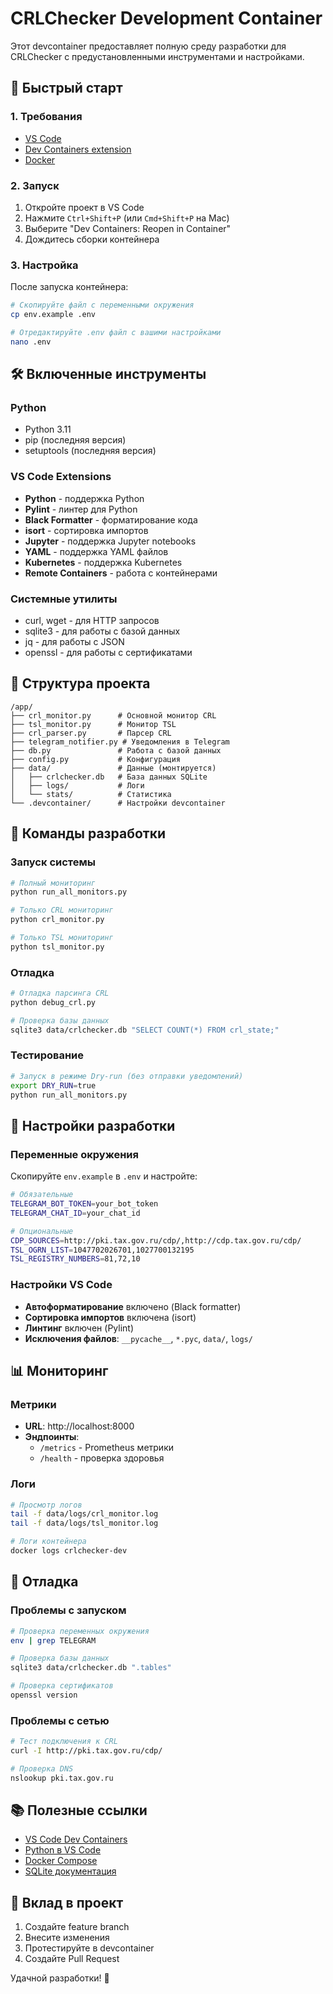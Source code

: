 # CRLChecker Development Container

Этот devcontainer предоставляет полную среду разработки для CRLChecker с предустановленными инструментами и настройками.

## 🚀 Быстрый старт

### 1. Требования
- [VS Code](https://code.visualstudio.com/)
- [Dev Containers extension](https://marketplace.visualstudio.com/items?itemName=ms-vscode-remote.remote-containers)
- [Docker](https://www.docker.com/)

### 2. Запуск
1. Откройте проект в VS Code
2. Нажмите `Ctrl+Shift+P` (или `Cmd+Shift+P` на Mac)
3. Выберите "Dev Containers: Reopen in Container"
4. Дождитесь сборки контейнера

### 3. Настройка
После запуска контейнера:
```bash
# Скопируйте файл с переменными окружения
cp env.example .env

# Отредактируйте .env файл с вашими настройками
nano .env
```

## 🛠️ Включенные инструменты

### Python
- Python 3.11
- pip (последняя версия)
- setuptools (последняя версия)

### VS Code Extensions
- **Python** - поддержка Python
- **Pylint** - линтер для Python
- **Black Formatter** - форматирование кода
- **isort** - сортировка импортов
- **Jupyter** - поддержка Jupyter notebooks
- **YAML** - поддержка YAML файлов
- **Kubernetes** - поддержка Kubernetes
- **Remote Containers** - работа с контейнерами

### Системные утилиты
- curl, wget - для HTTP запросов
- sqlite3 - для работы с базой данных
- jq - для работы с JSON
- openssl - для работы с сертификатами

## 📁 Структура проекта

```
/app/
├── crl_monitor.py      # Основной монитор CRL
├── tsl_monitor.py      # Монитор TSL
├── crl_parser.py       # Парсер CRL
├── telegram_notifier.py # Уведомления в Telegram
├── db.py               # Работа с базой данных
├── config.py           # Конфигурация
├── data/               # Данные (монтируется)
│   ├── crlchecker.db   # База данных SQLite
│   ├── logs/           # Логи
│   └── stats/          # Статистика
└── .devcontainer/      # Настройки devcontainer
```

## 🎯 Команды разработки

### Запуск системы
```bash
# Полный мониторинг
python run_all_monitors.py

# Только CRL мониторинг
python crl_monitor.py

# Только TSL мониторинг
python tsl_monitor.py
```

### Отладка
```bash
# Отладка парсинга CRL
python debug_crl.py

# Проверка базы данных
sqlite3 data/crlchecker.db "SELECT COUNT(*) FROM crl_state;"
```

### Тестирование
```bash
# Запуск в режиме Dry-run (без отправки уведомлений)
export DRY_RUN=true
python run_all_monitors.py
```

## 🔧 Настройки разработки

### Переменные окружения
Скопируйте `env.example` в `.env` и настройте:

```bash
# Обязательные
TELEGRAM_BOT_TOKEN=your_bot_token
TELEGRAM_CHAT_ID=your_chat_id

# Опциональные
CDP_SOURCES=http://pki.tax.gov.ru/cdp/,http://cdp.tax.gov.ru/cdp/
TSL_OGRN_LIST=1047702026701,1027700132195
TSL_REGISTRY_NUMBERS=81,72,10
```

### Настройки VS Code
- **Автоформатирование** включено (Black formatter)
- **Сортировка импортов** включена (isort)
- **Линтинг** включен (Pylint)
- **Исключения файлов**: `__pycache__`, `*.pyc`, `data/`, `logs/`

## 📊 Мониторинг

### Метрики
- **URL**: http://localhost:8000
- **Эндпоинты**:
  - `/metrics` - Prometheus метрики
  - `/health` - проверка здоровья

### Логи
```bash
# Просмотр логов
tail -f data/logs/crl_monitor.log
tail -f data/logs/tsl_monitor.log

# Логи контейнера
docker logs crlchecker-dev
```

## 🐛 Отладка

### Проблемы с запуском
```bash
# Проверка переменных окружения
env | grep TELEGRAM

# Проверка базы данных
sqlite3 data/crlchecker.db ".tables"

# Проверка сертификатов
openssl version
```

### Проблемы с сетью
```bash
# Тест подключения к CRL
curl -I http://pki.tax.gov.ru/cdp/

# Проверка DNS
nslookup pki.tax.gov.ru
```

## 📚 Полезные ссылки

- [VS Code Dev Containers](https://code.visualstudio.com/docs/remote/containers)
- [Python в VS Code](https://code.visualstudio.com/docs/languages/python)
- [Docker Compose](https://docs.docker.com/compose/)
- [SQLite документация](https://www.sqlite.org/docs.html)

## 🤝 Вклад в проект

1. Создайте feature branch
2. Внесите изменения
3. Протестируйте в devcontainer
4. Создайте Pull Request

Удачной разработки! 🎉

